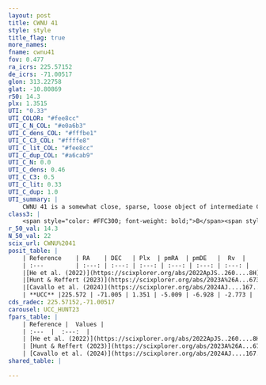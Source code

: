 ```yaml
---
layout: post
title: CWNU 41
style: style
title_flag: true
more_names: 
fname: cwnu41
fov: 0.477
ra_icrs: 225.57152
de_icrs: -71.00517
glon: 313.22758
glat: -10.80869
r50: 14.3
plx: 1.3515
UTI: "0.33"
UTI_COLOR: "#fee8cc"
UTI_C_N_COL: "#e0a6b3"
UTI_C_dens_COL: "#fffbe1"
UTI_C_C3_COL: "#ffffe8"
UTI_C_lit_COL: "#fee8cc"
UTI_C_dup_COL: "#a6cab9"
UTI_C_N: 0.0
UTI_C_dens: 0.46
UTI_C_C3: 0.5
UTI_C_lit: 0.33
UTI_C_dup: 1.0
UTI_summary: |
    CWNU 41 is a somewhat close, sparse, loose object of intermediate C3 quality. It was recently reported in the literature.<br><br><span style="color: #99180f; font-weight: bold;">Warning: </span>contains less than 25 stars with <i>P>0.5</i> estimated.
class3: |
    <span style="color: #FFC300; font-weight: bold;">B</span><span style="color: #FFC300; font-weight: bold;">B</span>
r_50_val: 14.3
N_50_val: 22
scix_url: CWNU%2041
posit_table: |
    | Reference    | RA    | DEC   | Plx  | pmRA  | pmDE   |  Rv  |
    | :---         | :---: | :---: | :---: | :---: | :---: | :---: |
    |[He et al. (2022)](https://scixplorer.org/abs/2022ApJS..260....8H) | 225.588 | -71.01 | 1.34 | -4.99 | -6.93 | -- |
    |[Hunt & Reffert (2023)](https://scixplorer.org/abs/2023A%26A...673A.114H) | 225.512 | -71.031 | 1.341 | -4.908 | -6.961 | -3.727 |
    |[Cavallo et al. (2024)](https://scixplorer.org/abs/2024AJ....167...12C) | 226.413 | -70.79 | 1.344 | -- | -- | -- |
    | **UCC** |225.572 | -71.005 | 1.351 | -5.009 | -6.928 | -2.773 | 
cds_radec: 225.57152,-71.00517
carousel: UCC_HUNT23
fpars_table: |
    | Reference |  Values |
    | :---  |  :---:  |
    | [He et al. (2022)](https://scixplorer.org/abs/2022ApJS..260....8H) | `AG=0.45, m-M=9.65, logAge=7.8, Z=0.022` |
    | [Hunt & Reffert (2023)](https://scixplorer.org/abs/2023A%26A...673A.114H) | `AV50=0.146, diffAV50=0.418, MOD50=9.224, logAge50=8.798` |
    | [Cavallo et al. (2024)](https://scixplorer.org/abs/2024AJ....167...12C) | `AV50=0.35, dMod50=9.46, logAge50=8.28, [Fe/H]50=0.33` |
shared_table: |
    
---
```

